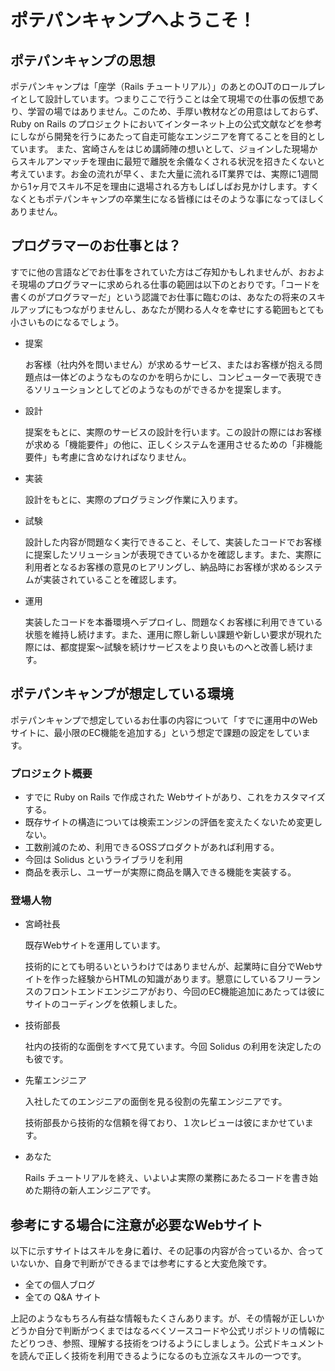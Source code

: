 # ポテパンキャンプへようこそ！

## ポテパンキャンプの思想

ポテパンキャンプは「座学（Rails チュートリアル）」のあとのOJTのロールプレイとして設計しています。つまりここで行うことは全て現場での仕事の仮想であり、学習の場ではありません。このため、手厚い教材などの用意はしておらず、Ruby on Rails のプロジェクトにおいてインターネット上の公式文献などを参考にしながら開発を行うにあたって自走可能なエンジニアを育てることを目的としています。 また、宮崎さんをはじめ講師陣の想いとして、ジョインした現場からスキルアンマッチを理由に最短で離脱を余儀なくされる状況を招きたくないと考えています。お金の流れが早く、また大量に流れるIT業界では、実際に1週間から1ヶ月でスキル不足を理由に退場される方もしばしばお見かけします。すくなくともポテパンキャンプの卒業生になる皆様にはそのような事になってほしくありません。

## プログラマーのお仕事とは？

すでに他の言語などでお仕事をされていた方はご存知かもしれませんが、おおよそ現場のプログラマーに求められる仕事の範囲は以下のとおりです。「コードを書くのがプログラマーだ」という認識でお仕事に臨むのは、あなたの将来のスキルアップにもつながりませんし、あなたが関わる人々を幸せにする範囲もとても小さいものになるでしょう。

* 提案

  お客様（社内外を問いません）が求めるサービス、またはお客様が抱える問題点は一体どのようなものなのかを明らかにし、コンピューターで表現できるソリューションとしてどのようなものができるかを提案します。

* 設計

  提案をもとに、実際のサービスの設計を行います。この設計の際にはお客様が求める「機能要件」の他に、正しくシステムを運用させるための「非機能要件」も考慮に含めなければなりません。

* 実装

  設計をもとに、実際のプログラミング作業に入ります。

* 試験

  設計した内容が問題なく実行できること、そして、実装したコードでお客様に提案したソリューションが表現できているかを確認します。また、実際に利用者となるお客様の意見のヒアリングし、納品時にお客様が求めるシステムが実装されていることを確認します。

* 運用

  実装したコードを本番環境へデプロイし、問題なくお客様に利用できている状態を維持し続けます。また、運用に際し新しい課題や新しい要求が現れた際には、都度提案〜試験を続けサービスをより良いものへと改善し続けます。

## ポテパンキャンプが想定している環境

ポテパンキャンプで想定しているお仕事の内容について「すでに運用中のWebサイトに、最小限のEC機能を追加する」という想定で課題の設定をしています。

### プロジェクト概要

* すでに Ruby on Rails で作成された Webサイトがあり、これをカスタマイズする。
* 既存サイトの構造については検索エンジンの評価を変えたくないため変更しない。
* 工数削減のため、利用できるOSSプロダクトがあれば利用する。
* 今回は Solidus というライブラリを利用
* 商品を表示し、ユーザーが実際に商品を購入できる機能を実装する。

### 登場人物

* 宮崎社長

  既存Webサイトを運用しています。

  技術的にとても明るいというわけではありませんが、起業時に自分でWebサイトを作った経験からHTMLの知識があります。懇意にしているフリーランスのフロントエンドエンジニアがおり、今回のEC機能追加にあたっては彼にサイトのコーディングを依頼しました。

* 技術部長

  社内の技術的な面倒をすべて見ています。今回 Solidus の利用を決定したのも彼です。

* 先輩エンジニア

  入社したてのエンジニアの面倒を見る役割の先輩エンジニアです。

  技術部長から技術的な信頼を得ており、１次レビューは彼にまかせています。

* あなた

  Rails チュートリアルを終え、いよいよ実際の業務にあたるコードを書き始めた期待の新人エンジニアです。

## 参考にする場合に注意が必要なWebサイト

以下に示すサイトはスキルを身に着け、その記事の内容が合っているか、合っていないか、自身で判断ができるまでは参考にすると大変危険です。

* 全ての個人ブログ
* 全ての Q&A サイト

上記のようなもちろん有益な情報もたくさんあります。が、その情報が正しいかどうか自分で判断がつくまではなるべくソースコードや公式リポジトリの情報にたどりつき、参照、理解する技術をつけるようにしましょう。公式ドキュメントを読んで正しく技術を利用できるようになるのも立派なスキルの一つです。

